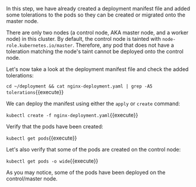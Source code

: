 In this step, we have already created a deployment manifest file and added some tolerations to the pods so they can be created or migrated onto the master node.  

There are only two nodes (a control node, AKA master node, and a worker node) in this cluster. By default, the control node is tainted with `node-role.kubernetes.io/master`. Therefore, any pod that does not have a toleration matching the node's taint cannot be deployed onto the control node.  

Let's now take a look at the deployment manifest file and check the added tolerations: 

`cd ~/deployment && cat nginx-deployment.yaml | grep -A5 tolerations`{{execute}}  

We can deploy the manifest using either the `apply` or `create` command:

`kubectl create -f nginx-deployment.yaml`{{execute}}  

Verify that the pods have been created: 

`kubectl get pods`{{execute}}  

Let's also verify that some of the pods are created on the control node:

`kubectl get pods -o wide`{{execute}}  

As you may notice, some of the pods have been deployed on the control/master node.  
